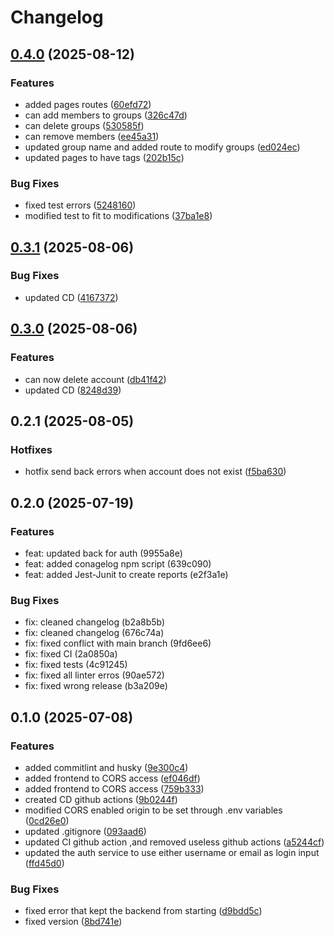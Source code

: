 # Changelog

## [0.4.0](https://github.com/LBROCHARD/racine/compare/0.3.1...0.4.0) (2025-08-12)

### Features

* added pages routes ([60efd72](https://github.com/LBROCHARD/racine/commit/60efd7208c8705560b89831c8be9364612bae2e2))
* can add members to groups ([326c47d](https://github.com/LBROCHARD/racine/commit/326c47d2ddee891d31ddc51a60fe79adc7fdccce))
* can delete groups ([530585f](https://github.com/LBROCHARD/racine/commit/530585ff8307b8c96230dfc5c4255ca91590f136))
* can remove members ([ee45a31](https://github.com/LBROCHARD/racine/commit/ee45a3179ecac7eb77792a818c68bf3ca194147c))
* updated group name and added route to modify groups ([ed024ec](https://github.com/LBROCHARD/racine/commit/ed024ec0190ece0f9a69a3f43e9f830685c76c47))
* updated pages to have tags ([202b15c](https://github.com/LBROCHARD/racine/commit/202b15c3a749ca556b3c0ef67bd768c2a6e21612))

### Bug Fixes

* fixed test errors ([5248160](https://github.com/LBROCHARD/racine/commit/52481602958f406d4c7d201f76b4237310e08be0))
* modified test to fit to modifications ([37ba1e8](https://github.com/LBROCHARD/racine/commit/37ba1e86db333f5e1b230e32bca20a8b12cb74f2))

## [0.3.1](https://github.com/LBROCHARD/racine/compare/0.3.0...0.3.1) (2025-08-06)

### Bug Fixes

* updated CD ([4167372](https://github.com/LBROCHARD/racine/commit/41673726e76b4a3800425b1642d4176d5ea9196e))

## [0.3.0](https://github.com/LBROCHARD/racine/compare/0.2.1...0.3.0) (2025-08-06)

### Features

* can now delete account ([db41f42](https://github.com/LBROCHARD/racine/commit/db41f42d394e2685561b07dc7425447eb798e75e))
* updated CD ([8248d39](https://github.com/LBROCHARD/racine/commit/8248d39e5037400f1ae46ef38777537ffc3ebe3b))

## 0.2.1 (2025-08-05)

### Hotfixes

* hotfix send back errors when account does not exist ([f5ba630](https://github.com/LBROCHARD/racine/pull/19/commits/f5ba63072bb1733caf15d853a19d7b3e0c6264d1))


## 0.2.0 (2025-07-19)

### Features

* feat: updated back for auth (9955a8e)
* feat: added conagelog npm script (639c090)
* feat: added Jest-Junit to create reports (e2f3a1e)


### Bug Fixes

* fix: cleaned changelog (b2a8b5b)
* fix: cleaned changelog (676c74a)
* fix: fixed conflict with main branch (9fd6ee6)
* fix: fixed CI (2a0850a)
* fix: fixed tests (4c91245)
* fix: fixed all linter erros (90ae572)
* fix: fixed wrong release (b3a209e)



## 0.1.0 (2025-07-08)

### Features

* added commitlint and husky ([9e300c4](https://github.com/LBROCHARD/racine/commit/9e300c42de4027e82d9451d70242de274f8b40c5))
* added frontend to CORS access ([ef046df](https://github.com/LBROCHARD/racine/commit/ef046dfe86a1a98de3eddaf69ef8ff9a90c29bed))
* added frontend to CORS access ([759b333](https://github.com/LBROCHARD/racine/commit/759b333b3d373e7c466952f629176f5b1b81151d))
* created CD github actions ([9b0244f](https://github.com/LBROCHARD/racine/commit/9b0244fb0503a984048df38fc03fb3b2ff4dac24))
* modified CORS enabled origin to be set through .env variables ([0cd26e0](https://github.com/LBROCHARD/racine/commit/0cd26e0499e85c462e1fec8c3903dac93595316b))
* updated .gitignore ([093aad6](https://github.com/LBROCHARD/racine/commit/093aad64880206b9bd47ab296a81fb61ce702196))
* updated CI github action ,and removed useless github actions ([a5244cf](https://github.com/LBROCHARD/racine/commit/a5244cfb34eeed57d081747aa8831bde4a1a2c54))
* updated the auth service to use either username or email as login input ([ffd45d0](https://github.com/LBROCHARD/racine/commit/ffd45d08bed49edd709098e47ee111c84bc21bb0))

### Bug Fixes

* fixed error that kept the backend from starting ([d9bdd5c](https://github.com/LBROCHARD/racine/commit/d9bdd5c0e58b2013b1156a3cc52bbe81d9b7d82d))
* fixed version ([8bd741e](https://github.com/LBROCHARD/racine/commit/8bd741e5a3fdd0aa792fe197efbfc24aae12fedd))
